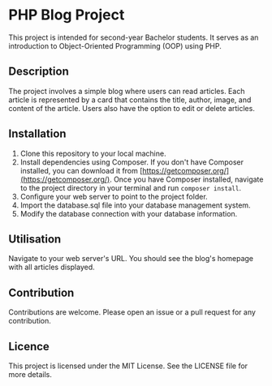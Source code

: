 # PHP Blog Project

This project is intended for second-year Bachelor students. It serves as an introduction to Object-Oriented Programming (OOP) using PHP.

## Description

The project involves a simple blog where users can read articles. Each article is represented by a card that contains the title, author, image, and content of the article. Users also have the option to edit or delete articles.

## Installation

1. Clone this repository to your local machine.
2. Install dependencies using Composer. If you don't have Composer installed, you can download it from [https://getcomposer.org/](https://getcomposer.org/). Once you have Composer installed, navigate to the project directory in your terminal and run `composer install`.
3. Configure your web server to point to the project folder.
4. Import the database.sql file into your database management system.
5. Modify the database connection with your database information.

## Utilisation

Navigate to your web server's URL. You should see the blog's homepage with all articles displayed.

## Contribution

Contributions are welcome. Please open an issue or a pull request for any contribution.

## Licence

This project is licensed under the MIT License. See the LICENSE file for more details.
